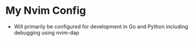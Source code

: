 # My Nvim Config

- Will primarily be configured for development in Go and Python including debugging using nvim-dap
